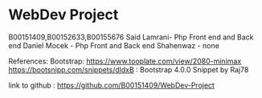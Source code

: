 # WebDev Project
 B00151409,B00152633,B00155676
Said Lamrani- Php Front end and Back end
Daniel Mocek - Php Front and Back end 
Shahenwaz - none

References:
Bootstrap:
https://www.tooplate.com/view/2080-minimax
https://bootsnipp.com/snippets/dldxB : Bootstrap 4.0.0 Snippet by Raj78

link to github : https://github.com/B00151409/WebDev-Project